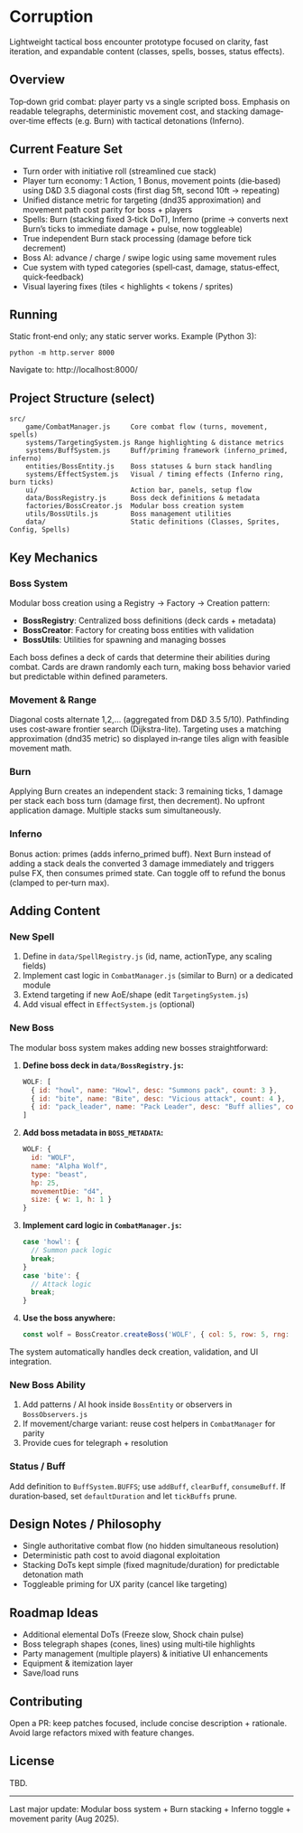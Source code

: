 # Corruption

Lightweight tactical boss encounter prototype focused on clarity, fast iteration, and expandable content (classes, spells, bosses, status effects).

## Overview
Top‑down grid combat: player party vs a single scripted boss. Emphasis on readable telegraphs, deterministic movement cost, and stacking damage‐over‑time effects (e.g. Burn) with tactical detonations (Inferno).

## Current Feature Set
- Turn order with initiative roll (streamlined cue stack)
- Player turn economy: 1 Action, 1 Bonus, movement points (die‑based) using D&D 3.5 diagonal costs (first diag 5ft, second 10ft → repeating)
- Unified distance metric for targeting (dnd35 approximation) and movement path cost parity for boss + players
- Spells: Burn (stacking fixed 3‑tick DoT), Inferno (prime → converts next Burn’s ticks to immediate damage + pulse, now toggleable)
- True independent Burn stack processing (damage before tick decrement)
- Boss AI: advance / charge / swipe logic using same movement rules
- Cue system with typed categories (spell‑cast, damage, status‑effect, quick‑feedback)
- Visual layering fixes (tiles < highlights < tokens / sprites)

## Running
Static front‑end only; any static server works. Example (Python 3):
```
python -m http.server 8000
```
Navigate to: http://localhost:8000/

## Project Structure (select)
```
src/
	game/CombatManager.js     Core combat flow (turns, movement, spells)
	systems/TargetingSystem.js Range highlighting & distance metrics
	systems/BuffSystem.js     Buff/priming framework (inferno_primed, inferno)
	entities/BossEntity.js    Boss statuses & burn stack handling
	systems/EffectSystem.js   Visual / timing effects (Inferno ring, burn ticks)
	ui/                       Action bar, panels, setup flow
	data/BossRegistry.js      Boss deck definitions & metadata
	factories/BossCreator.js  Modular boss creation system
	utils/BossUtils.js        Boss management utilities
	data/                     Static definitions (Classes, Sprites, Config, Spells)
```

## Key Mechanics
### Boss System
Modular boss creation using a Registry → Factory → Creation pattern:
- **BossRegistry**: Centralized boss definitions (deck cards + metadata)
- **BossCreator**: Factory for creating boss entities with validation
- **BossUtils**: Utilities for spawning and managing bosses

Each boss defines a deck of cards that determine their abilities during combat. Cards are drawn randomly each turn, making boss behavior varied but predictable within defined parameters.

### Movement & Range
Diagonal costs alternate 1,2,… (aggregated from D&D 3.5 5/10). Pathfinding uses cost‑aware frontier search (Dijkstra-lite). Targeting uses a matching approximation (dnd35 metric) so displayed in‑range tiles align with feasible movement math.

### Burn
Applying Burn creates an independent stack: 3 remaining ticks, 1 damage per stack each boss turn (damage first, then decrement). No upfront application damage. Multiple stacks sum simultaneously.

### Inferno
Bonus action: primes (adds inferno_primed buff). Next Burn instead of adding a stack deals the converted 3 damage immediately and triggers pulse FX, then consumes primed state. Can toggle off to refund the bonus (clamped to per‑turn max).

## Adding Content
### New Spell
1. Define in `data/SpellRegistry.js` (id, name, actionType, any scaling fields)
2. Implement cast logic in `CombatManager.js` (similar to Burn) or a dedicated module
3. Extend targeting if new AoE/shape (edit `TargetingSystem.js`)
4. Add visual effect in `EffectSystem.js` (optional)

### New Boss
The modular boss system makes adding new bosses straightforward:

1. **Define boss deck in `data/BossRegistry.js`:**
   ```javascript
   WOLF: [
     { id: "howl", name: "Howl", desc: "Summons pack", count: 3 },
     { id: "bite", name: "Bite", desc: "Vicious attack", count: 4 },
     { id: "pack_leader", name: "Pack Leader", desc: "Buff allies", count: 1 }
   ]
   ```

2. **Add boss metadata in `BOSS_METADATA`:**
   ```javascript
   WOLF: {
     id: "WOLF",
     name: "Alpha Wolf", 
     type: "beast",
     hp: 25,
     movementDie: "d4",
     size: { w: 1, h: 1 }
   }
   ```

3. **Implement card logic in `CombatManager.js`:**
   ```javascript
   case 'howl': {
     // Summon pack logic
     break;
   }
   case 'bite': {
     // Attack logic
     break;
   }
   ```

4. **Use the boss anywhere:**
   ```javascript
   const wolf = BossCreator.createBoss('WOLF', { col: 5, row: 5, rng: myRng });
   ```

The system automatically handles deck creation, validation, and UI integration.

### New Boss Ability
1. Add patterns / AI hook inside `BossEntity` or observers in `BossObservers.js`
2. If movement/charge variant: reuse cost helpers in `CombatManager` for parity
3. Provide cues for telegraph + resolution

### Status / Buff
Add definition to `BuffSystem.BUFFS`; use `addBuff`, `clearBuff`, `consumeBuff`. If duration‑based, set `defaultDuration` and let `tickBuffs` prune.

## Design Notes / Philosophy
- Single authoritative combat flow (no hidden simultaneous resolution)
- Deterministic path cost to avoid diagonal exploitation
- Stacking DoTs kept simple (fixed magnitude/duration) for predictable detonation math
- Toggleable priming for UX parity (cancel like targeting)

## Roadmap Ideas
- Additional elemental DoTs (Freeze slow, Shock chain pulse)
- Boss telegraph shapes (cones, lines) using multi‑tile highlights
- Party management (multiple players) & initiative UI enhancements
- Equipment & itemization layer
- Save/load runs

## Contributing
Open a PR: keep patches focused, include concise description + rationale. Avoid large refactors mixed with feature changes.

## License
TBD.

---
Last major update: Modular boss system + Burn stacking + Inferno toggle + movement parity (Aug 2025).
